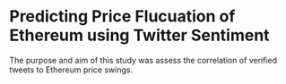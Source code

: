 # Predicting Price Flucuation of Ethereum using Twitter Sentiment
The purpose and aim of this study was assess the correlation of verified tweets to Ethereum price swings.
